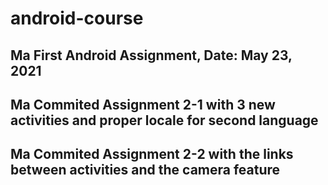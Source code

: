 # android-course

## Ma First Android Assignment, Date: May 23, 2021

## Ma Commited Assignment 2-1 with 3 new activities and proper locale for second language

## Ma Commited Assignment 2-2 with the links between activities and the camera feature
